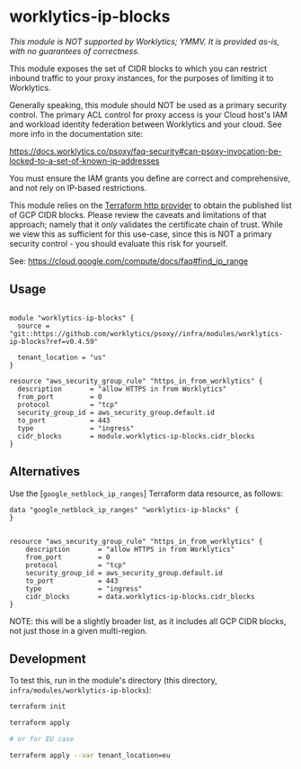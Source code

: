 # worklytics-ip-blocks

*This module is NOT supported by Worklytics; YMMV. It is provided as-is, with no guarantees of
correctness.*

This module exposes the set of CIDR blocks to which you can restrict inbound traffic to your proxy
instances, for the purposes of limiting it to Worklytics.

Generally speaking, this module should NOT be used as a primary security control. The primary
ACL control for proxy access is your Cloud host's IAM and workload identity federation between
Worklytics and your cloud. See more info in the documentation site:

https://docs.worklytics.co/psoxy/faq-security#can-psoxy-invocation-be-locked-to-a-set-of-known-ip-addresses

You must ensure the IAM grants you define are correct and comprehensive, and not rely on IP-based
restrictions.

This module relies on the [Terraform http provider](https://registry.terraform.io/providers/hashicorp/http/latest/docs/data-sources/http)
to obtain the published list of GCP CIDR blocks. Please review the caveats and limitations of that
approach; namely that it *only* validates the certificate chain of trust. While we view this as
sufficient for this use-case, since this is NOT a primary security control - you should evaluate
this risk for yourself.

See:
https://cloud.google.com/compute/docs/faq#find_ip_range


## Usage
```hcl

module "worklytics-ip-blocks" {
  source = "git::https://github.com/worklytics/psoxy//infra/modules/worklytics-ip-blocks?ref=v0.4.59"

  tenant_location = "us"
}

resource "aws_security_group_rule" "https_in_from_worklytics" {
  description       = "allow HTTPS in from Worklytics"
  from_port         = 0
  protocol          = "tcp"
  security_group_id = aws_security_group.default.id
  to_port           = 443
  type              = "ingress"
  cidr_blocks       = module.worklytics-ip-blocks.cidr_blocks
}
```

## Alternatives

Use the [`google_netblock_ip_ranges`] Terraform data resource, as follows:


```hcl
data "google_netblock_ip_ranges" "worklytics-ip-blocks" {
}


resource "aws_security_group_rule" "https_in_from_worklytics" {
    description       = "allow HTTPS in from Worklytics"
    from_port         = 0
    protocol          = "tcp"
    security_group_id = aws_security_group.default.id
    to_port           = 443
    type              = "ingress"
    cidr_blocks       = data.worklytics-ip-blocks.cidr_blocks
}
```

NOTE: this will be a slightly broader list, as it includes all GCP CIDR blocks, not just those in
a given multi-region.


## Development

To test this, run in the module's directory (this directory, `infra/modules/worklytics-ip-blocks`):

```bash
terraform init

terraform apply

# or for EU case

terraform apply --var tenant_location=eu
```


